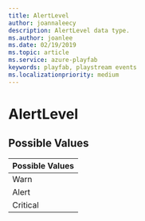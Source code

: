 ```yaml
---
title: AlertLevel
author: joannaleecy
description: AlertLevel data type.
ms.author: joanlee
ms.date: 02/19/2019
ms.topic: article
ms.service: azure-playfab
keywords: playfab, playstream events
ms.localizationpriority: medium
---
```


# AlertLevel

## Possible Values

|Possible Values|
| :--------------------|
|Warn|
|Alert|
|Critical|
